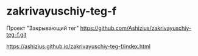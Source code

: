# zakrivayuschiy-teg-f
Проект "Закрывающий тег"
https://github.com/Ashizius/zakrivayuschiy-teg-f.git

https://ashizius.github.io/zakrivayuschiy-teg-f/index.html
